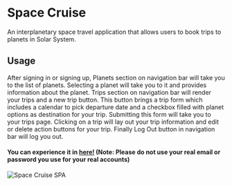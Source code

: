 # Space Cruise
  
An interplanetary space travel application that allows users to book trips to planets in Solar System. 

## Usage 
  
After signing in or signing up, Planets section on navigation bar will take you to the list of planets. Selecting a planet will take you to it and provides information about the planet. Trips section on navigation bar will render your trips and a new trip button. This button brings a trip form which includes a calendar to pick departure date and a checkbox filled with planet options as destination for your trip. Submitting this form will take you to your trips page. Clicking on a trip will lay out your trip information and edit or delete action buttons for your trip. Finally Log Out button in navigation bar will log you out.

#### You can experience it in [here!](https://olci34.github.io/wherever/) (Note: Please do not use your real email or password you use for your real accounts)

![Space Cruise SPA](https://media.giphy.com/media/kEPOig0tzOT509Al3I/giphy-downsized.gif)
